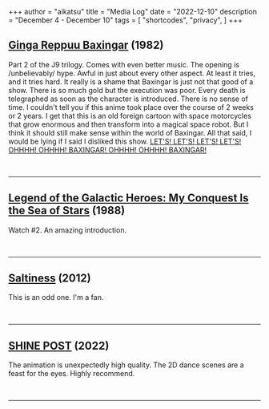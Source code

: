 +++
author = "aikatsu"
title = "Media Log"
date = "2022-12-10"
description = "December 4 - December 10"
tags = [
    "shortcodes",
    "privacy",
]
+++

## [Ginga Reppuu Baxingar](https://anidb.net/anime/3116) (1982)
<!--more-->
Part 2 of the J9 trilogy. Comes with even better music. The opening is /unbelievably/ hype. Awful in just about every other aspect. 
At least it tries, and it tries hard. It really is a shame that Baxingar is just not that good of a show. There is so much gold but the execution was poor. 
Every death is telegraphed as soon as the character is introduced. There is no sense of time. I couldn't tell you if this anime took place over the course of 2 weeks or 2 years. 
I get that this is an old foreign cartoon with space motorcycles that grow enormous and then transform into a magical space robot. 
But I think it should still make sense within the world of Baxingar. All that said, I would be lying if I said I disliked this show.
[LET'S! LET'S! LET'S! LET'S! OHHHH! OHHHH! BAXINGAR! OHHHH! OHHHH! BAXINGAR!](https://www.youtube.com/watch?v=YNG08BLs1no)

<br>

---

## [Legend of the Galactic Heroes: My Conquest Is the Sea of Stars](https://anidb.net/anime/1307) (1988)
Watch #2. An amazing introduction.

<br>

---

## [Saltiness](https://www.mangaupdates.com/series/u7x5aiv/saruchinesu) (2012)
This is an odd one. I'm a fan.

<br>

---

## [SHINE POST](https://anidb.net/anime/16937) (2022)
The animation is unexpectedly high quality. The 2D dance scenes are a feast for the eyes. Highly recommend.

<br>

---

<br>


